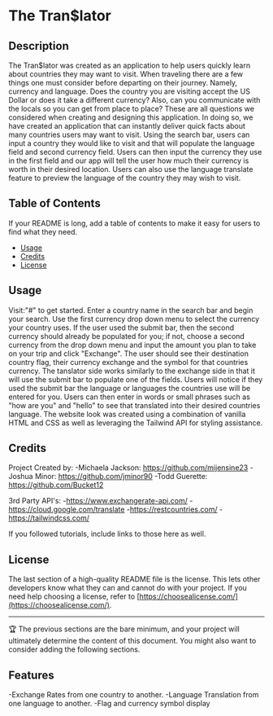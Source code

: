 # The Tran$lator

## Description

The Tran$lator was created as an application to help users quickly learn about countries they may want to visit. When traveling there are a few things one must consider before departing on their journey. Namely, currency and language. Does the country you are visiting accept the US Dollar or does it take a different currency? Also, can you communicate with the locals so you can get from place to place? These are all questions we considered when creating and designing this application. In doing so, we have created an application that can instantly deliver quick facts about many countries users may want to visit. Using the search bar, users can input a country they would like to visit and that will populate the language field and second currency field. Users can then input the currency they use in the first field and our app will tell the user how much their currency is worth in their desired location. Users can also use the language translate feature to preview the language of the country they may wish to visit.

## Table of Contents

If your README is long, add a table of contents to make it easy for users to find what they need.

- [Usage](#usage)
- [Credits](#credits)
- [License](#license)

## Usage
Visit:"#" to get started. Enter a country name in the search bar and begin your search. Use the first currency drop down menu to select the currency your country uses. If the user used the submit bar, then the second currency should already be populated for you; if not, choose a second currency from the drop down menu and input the amount you plan to take on your trip and click "Exchange". The user should see their destination country flag, their currency exchange and the symbol for that countries currency. The tanslator side works similarly to the exchange side in that it will use the submit bar to populate one of the fields. Users will notice if they used the submit bar the language or languages the countries use will be entered for you. Users can then enter in words or small phrases such as "how are you" and "hello" to see that translated into their desired countries language. The website look was created using a combination of vanilla HTML and CSS as well as leveraging the Tailwind API for styling assistance.

## Credits

Project Created by:
-Michaela Jackson: https://github.com/mijensine23
-Joshua Minor: https://github.com/jminor90
-Todd Guerette: https://github.com/Bucket12

3rd Party API's:
-https://www.exchangerate-api.com/
-https://cloud.google.com/translate
-https://restcountries.com/
-https://tailwindcss.com/

If you followed tutorials, include links to those here as well.

## License

The last section of a high-quality README file is the license. This lets other developers know what they can and cannot do with your project. If you need help choosing a license, refer to [https://choosealicense.com/](https://choosealicense.com/).

---

🏆 The previous sections are the bare minimum, and your project will ultimately determine the content of this document. You might also want to consider adding the following sections.

## Features

-Exchange Rates from one country to another.
-Language Translation from one language to another.
-Flag and currency symbol display
